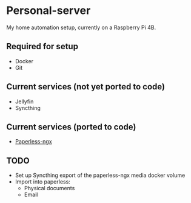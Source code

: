 # Personal-server

My home automation setup, currently on a Raspberry Pi 4B.

## Required for setup

* Docker
* Git

## Current services (not yet ported to code)

* Jellyfin
* Syncthing

## Current services (ported to code)

* [Paperless-ngx](https://github.com/paperless-ngx/paperless-ngx)

## TODO

* Set up Syncthing export of the paperless-ngx media docker volume
* Import into paperless:
  * Physical documents
  * Email